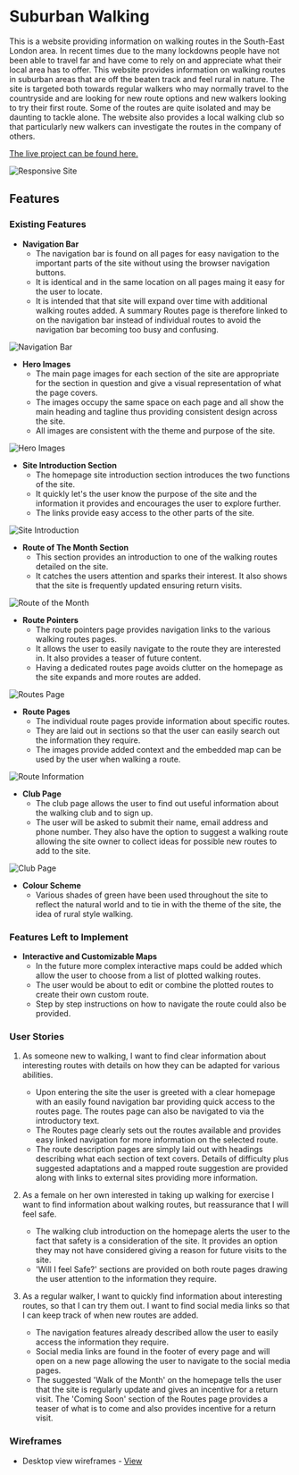 # Suburban Walking

This is a website providing information on walking routes in the South-East London area. In recent times due to the many lockdowns people have not been able to travel far and have come to rely on and appreciate what their local area has to offer. This website provides information on walking routes in suburban areas that are off the beaten track and feel rural in nature. The site is targeted both towards regular walkers who may normally travel to the countryside and are looking for new route options and new walkers looking to try their first route. Some of the routes are quite isolated and may be daunting to tackle alone. The website also provides a local walking club so that particularly new walkers can investigate the routes in the company of others.

[The live project can be found here.](https://stephanie-ash.github.io/suburban-walking/)

![Responsive Site](screenshots/suburban-walking-responsive.jpg)

## Features

### Existing Features

* **Navigation Bar**
    * The navigation bar is found on all pages for easy navigation to the important parts of the site without using the browser navigation buttons.
    * It is identical and in the same location on all pages maing it easy for the user to locate.
    * It is intended that that site will expand over time with additional walking routes added. A summary Routes page is therefore linked to on the navigation bar instead of individual routes to avoid the navigation bar becoming too busy and confusing.

![Navigation Bar](screenshots/suburban-walking-navigation.jpg)

* **Hero Images**
    * The main page images for each section of the site are appropriate for the section in question and give a visual representation of what the page covers.
    * The images occupy the same space on each page and all show the main heading and tagline thus providing consistent design across the site.
    * All images are consistent with the theme and purpose of the site.

![Hero Images](screenshots/suburban-walking-hero-images.jpg)

* **Site Introduction Section**
    * The homepage site introduction section introduces the two functions of the site.
    * It quickly let's the user know the purpose of the site and the information it provides and encourages the user to explore further.
    * The links provide easy access to the other parts of the site.

![Site Introduction](screenshots/suburban-walking-site-introduction.jpg)

* **Route of The Month Section**
    * This section provides an introduction to one of the walking routes detailed on the site.
    * It catches the users attention and sparks their interest. It also shows that the site is frequently updated ensuring return visits.

![Route of the Month](screenshots/suburban-walking-route-of-month.jpg)

* **Route Pointers**
    * The route pointers page provides navigation links to the various walking routes pages.
    * It allows the user to easily navigate to the route they are interested in. It also provides a teaser of future content.
    * Having a dedicated routes page avoids clutter on the homepage as the site expands and more routes are added.

![Routes Page](screenshots/suburban-walking-routes.jpg)

* **Route Pages**
    * The individual route pages provide information about specific routes.
    * They are laid out in sections so that the user can easily search out the information they require.
    * The images provide added context and the embedded map can be used by the user when walking a route.

![Route Information](screenshots/suburban-walking-individual-route.jpg)

* **Club Page**
    * The club page allows the user to find out useful information about the walking club and to sign up.
    * The user will be asked to submit their name, email address and phone number. They also have the option to suggest a walking route allowing the site owner to collect ideas for possible new routes to add to the site.

![Club Page](screenshots/suburban-walking-club.jpg)

* **Colour Scheme**
    * Various shades of green have been used throughout the site to reflect the natural world and to tie in with the theme of the site, the idea of rural style walking.

### Features Left to Implement

* **Interactive and Customizable Maps**
    * In the future more complex interactive maps could be added which allow the user to choose from a list of plotted walking routes.
    * The user would be about to edit or combine the plotted routes to create their own custom route.
    * Step by step instructions on how to navigate the route could also be provided.

### User Stories
  1. As someone new to walking, I want to find clear information about interesting routes with details on how they can be adapted for various abilities.
      * Upon entering the site the user is greeted with a clear homepage with an easily found navigation bar providing quick access to the routes page. The routes page can also be navigated to via the introductory text.
      * The Routes page clearly sets out the routes available and provides easy linked navigation for more information on the selected route.
      * The route description pages are simply laid out with headings describing what each section of text covers. Details of difficulty plus suggested adaptations and a mapped route suggestion are provided along with links to external sites providing more information.
  2. As a female on her own interested in taking up walking for exercise I want to find information about walking routes, but reassurance that I will feel safe.
      * The walking club introduction on the homepage alerts the user to the fact that safety is a consideration of the site. It provides an option they may not have considered giving a reason for future visits to the site.
      * 'Will I feel Safe?' sections are provided on both route pages drawing the user attention to the information they require.

  3. As a regular walker, I want to quickly find information about interesting routes, so that I can try them out. I want to find social media links so that I can keep track of when new routes are added.
      * The navigation features already described allow the user to easily access the information they require.
      * Social media links are found in the footer of every page and will open on a new page allowing the user to navigate to the social media pages.
      * The suggested 'Walk of the Month' on the homepage tells the user that the site is regularly update and gives an incentive for a return visit. The 'Coming Soon' section of the Routes page provides a teaser of what is to come and also provides incentive for a return visit.

### Wireframes

* Desktop view wireframes - [View](wireframes/suburban-walking-desktop-view.pdf)